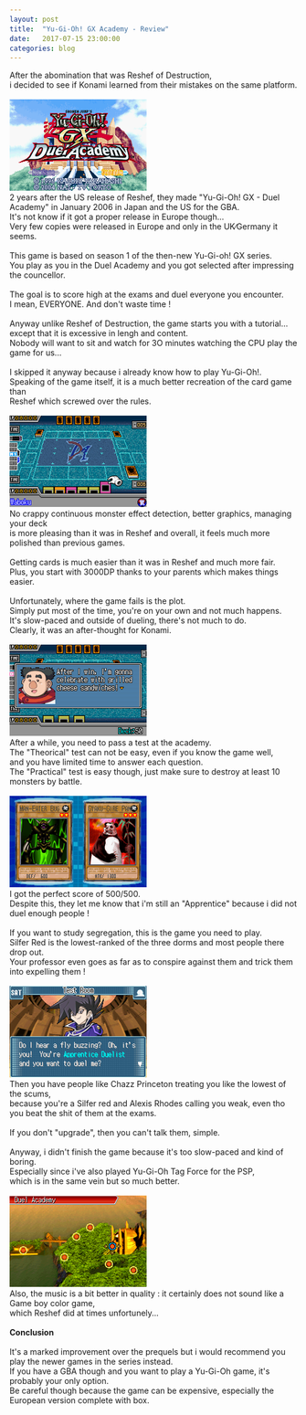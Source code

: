 ```yaml
---
layout: post
title:  "Yu-Gi-Oh! GX Academy - Review"
date:   2017-07-15 23:00:00
categories: blog
---
```

After the abomination that was Reshef of Destruction, <br>
i decided to see if Konami learned from their mistakes on the same platform. <br>
<br>
<img src="/images/gx.png">
<br>
2 years after the US release of Reshef, they made "Yu-Gi-Oh! GX - Duel Academy" in January 2006 in Japan and the US for the GBA.<br>
It's not know if it got a proper release in Europe though... <br>
Very few copies were released in Europe and only in the UK∕Germany it seems.<br>
<br>
This game is based on season 1 of the then-new Yu-Gi-oh! GX series.<br>
You play as you in the Duel Academy and you got selected after impressing the councellor.<br>
<br>
The goal is to score high at the exams and duel everyone you encounter.<br>
I mean, EVERYONE. And don't waste time !<br>
<br>
Anyway unlike Reshef of Destruction, the game starts you with a tutorial...<br>
except that it is excessive in lengh and content.<br>
Nobody will want to sit and watch for 3O minutes watching the CPU play the game for us...<br>
<br>
I skipped it anyway because i already know how to play Yu-Gi-Oh!.<br>
Speaking of the game itself, it is a much better recreation of the card game than<br>
Reshef which screwed over the rules.<br>
<br>
<img src="/images/gx2.png">
<br>
No crappy continuous monster effect detection, better graphics, managing your deck<br>
is more pleasing than it was in Reshef and overall, it feels much more polished than previous games.<br>
<br>
Getting cards is much easier than it was in Reshef and much more fair.<br>
Plus, you start with 3000DP thanks to your parents which makes things easier.<br>
<br>
Unfortunately, where the game fails is the plot.<br>
Simply put most of the time, you're on your own and not much happens.<br>
It's slow-paced and outside of dueling, there's not much to do.<br>
Clearly, it was an after-thought for Konami.<br>
<br>
<img src="/images/gx4.png">
<br>
After a while, you need to pass a test at the academy.<br>
The "Theorical" test can not be easy, even if you know the game well,<br>
and you have limited time to answer each question.<br>
The "Practical" test is easy though, just make sure to destroy at least 10 monsters by battle.<br>
<br>
<img src="/images/gx6.png">
<br>
I got the perfect score of 500/500. <br>
Despite this, they let me know that i'm still an "Apprentice" because i did not duel enough people !<br>
<br>
If you want to study segregation, this is the game you need to play.<br>
Silfer Red is the lowest-ranked of the three dorms and most people there drop out.<br>
Your professor even goes as far as to conspire against them and trick them into expelling them !<br>
<br>
<img src="/images/gx10.png">
<br>
Then you have people like Chazz Princeton treating you like the lowest of the scums,<br>
because you're a Silfer red and Alexis Rhodes calling you weak, even tho you beat the shit of them at the exams.<br>
<br>
If you don't "upgrade", then you can't talk them, simple.<br>
<br>
Anyway, i didn't finish the game because it's too slow-paced and kind of boring.<br>
Especially since i've also played Yu-Gi-Oh Tag Force for the PSP, <br>
which is in the same vein but so much better.<br>
<br>
<img src="/images/gx9.png">
<br>
Also, the music is a bit better in quality : it certainly does not sound like a Game boy color game,<br>
which Reshef did at times unfortunely...<br>
<br>
<b>Conclusion</b>
<br>
<br>
It's a marked improvement over the prequels but i would recommend you play the newer games in the series instead.<br>
If you have a GBA though and you want to play a Yu-Gi-Oh game, it's probably your only option.<br>
Be careful though because the game can be expensive, especially the European version complete with box.<br>
<br>
